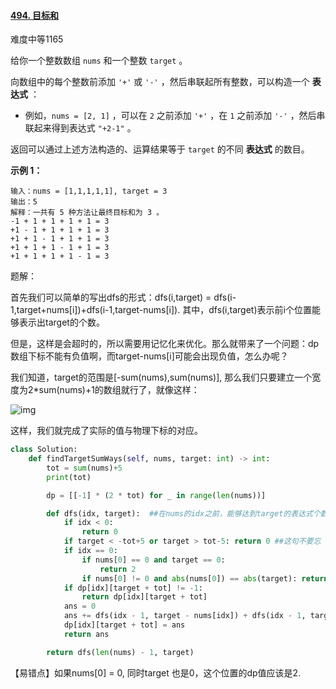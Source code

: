 #### [494. 目标和](https://leetcode-cn.com/problems/target-sum/)

难度中等1165

给你一个整数数组 `nums` 和一个整数 `target` 。

向数组中的每个整数前添加 `'+'` 或 `'-'` ，然后串联起所有整数，可以构造一个 **表达式** ：

- 例如，`nums = [2, 1]` ，可以在 `2` 之前添加 `'+'` ，在 `1` 之前添加 `'-'` ，然后串联起来得到表达式 `"+2-1"` 。

返回可以通过上述方法构造的、运算结果等于 `target` 的不同 **表达式** 的数目。

 

**示例 1：**

```
输入：nums = [1,1,1,1,1], target = 3
输出：5
解释：一共有 5 种方法让最终目标和为 3 。
-1 + 1 + 1 + 1 + 1 = 3
+1 - 1 + 1 + 1 + 1 = 3
+1 + 1 - 1 + 1 + 1 = 3
+1 + 1 + 1 - 1 + 1 = 3
+1 + 1 + 1 + 1 - 1 = 3
```

题解：

首先我们可以简单的写出dfs的形式：dfs(i,target) = dfs(i-1,target+nums[i])+dfs(i-1,target-nums[i]). 其中，dfs(i,target)表示前i个位置能够表示出target的个数。

但是，这样是会超时的，所以需要用记忆化来优化。那么就带来了一个问题：dp数组下标不能有负值啊，而target-nums[i]可能会出现负值，怎么办呢？

我们知道，target的范围是[-sum(nums),sum(nums)], 那么我们只要建立一个宽度为2*sum(nums)+1的数组就行了，就像这样：

![img](https://pic1.zhimg.com/80/v2-212f037223178130b3adb26f77be5707_1440w.png)

这样，我们就完成了实际的值与物理下标的对应。

```python
class Solution:
    def findTargetSumWays(self, nums, target: int) -> int:
        tot = sum(nums)+5
        print(tot)

        dp = [[-1] * (2 * tot) for _ in range(len(nums))]

        def dfs(idx, target):  ##在nums的idx之前，能够达到target的表达式个数
            if idx < 0:
                return 0
            if target < -tot+5 or target > tot-5: return 0 ##这句不要忘
            if idx == 0:
                if nums[0] == 0 and target == 0:
                    return 2
                if nums[0] != 0 and abs(nums[0]) == abs(target): return 1
            if dp[idx][target + tot] != -1:
                return dp[idx][target + tot]
            ans = 0
            ans += dfs(idx - 1, target - nums[idx]) + dfs(idx - 1, target + nums[idx])
            dp[idx][target + tot] = ans
            return ans

        return dfs(len(nums) - 1, target)
```

【易错点】如果nums[0] = 0, 同时target 也是0，这个位置的dp值应该是2.

